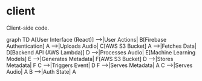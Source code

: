 # client
Client-side code.


graph TD
    A[User Interface (React)] -->|User Actions| B[Firebase Authentication]
    A -->|Uploads Audio| C[AWS S3 Bucket]
    A -->|Fetches Data| D[Backend API (AWS Lambda)]
    D -->|Processes Audio| E[Machine Learning Models]
    E -->|Generates Metadata| F[AWS S3 Bucket]
    D -->|Stores Metadata| F
    C -->|Triggers Event| D
    F -->|Serves Metadata| A
    C -->|Serves Audio| A
    B -->|Auth State| A

